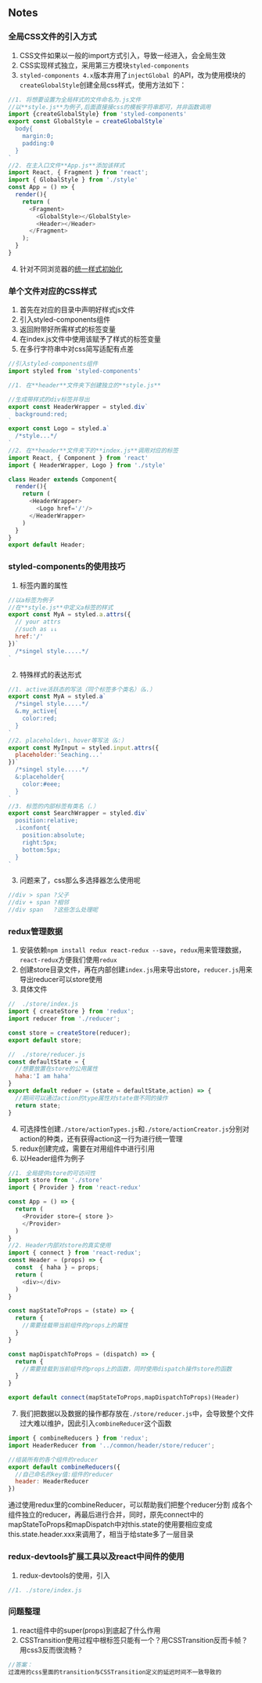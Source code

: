 ## Notes

### 全局CSS文件的引入方式
1. CSS文件如果以一般的import方式引入，导致一经进入，会全局生效
2. CSS实现样式独立，采用第三方模块```styled-components```
3. ```styled-components 4.x```版本弃用了```injectGlobal ```的API，改为使用模块的```createGlobalStyle```创建全局css样式，使用方法如下：
```js
//1. 将想要设置为全局样式的文件命名为.js文件
//以**style.js**为例子,后面直接接css的模板字符串即可，并非函数调用
import {createGlobalStyle} from 'styled-components'
export const GlobalStyle = createGlobalStyle`
  body{
    margin:0;
    padding:0
  }
`
//2. 在主入口文件**App.js**添加该样式
import React, { Fragment } from 'react';
import { GlobalStyle } from './style'
const App = () => {
  render(){
    return (
      <Fragment>
        <GlobalStyle></GlobalStyle>
        <Header></Header>
      </Fragment>
    );
  }
}
```
4. 针对不同浏览器的[统一样式初始化](https://meyerweb.com/eric/tools/css/reset/)

### 单个文件对应的CSS样式
1. 首先在对应的目录中声明好样式js文件
2. 引入styled-components组件
3. 返回附带好所需样式的标签变量
4. 在index.js文件中使用该赋予了样式的标签变量
5. 在多行字符串中对css简写适配有点差
```js
//引入styled-components组件
import styled from 'styled-components'

//1. 在**header**文件夹下创建独立的**style.js**

//生成带样式的div标签并导出
export const HeaderWrapper = styled.div`
  background:red;
`
export const Logo = styled.a`
  /*style...*/ 
`
//2. 在**header**文件夹下的**index.js**调用对应的标签
import React, { Component } from 'react'
import { HeaderWrapper, Logo } from './style'

class Header extends Component{
  render(){
    return (
      <HeaderWrapper>
        <Logo href='/'/>
      </HeaderWrapper>
    )
  }
}
export default Header;
```

### styled-components的使用技巧
1. 标签内置的属性
```js
//以a标签为例子
//在**style.js**中定义a标签的样式
export const MyA = styled.a.attrs({
  // your attrs
  //such as ↓↓
  href:'/'
})`
  /*singel style.....*/
`
```
2. 特殊样式的表达形式
```js
//1. active活跃态的写法（同个标签多个类名）（&.）
export const MyA = styled.a`
  /*singel style.....*/
  &.my_active{
    color:red;
  }
`
//2. placeholder\、hover等写法（&:）
export const MyInput = styled.input.attrs({
  placeholder:'Seaching...'
})`
  /*singel style.....*/
  &:placeholder{
    color:#eee;
  }
`
//3. 标签的内部标签有类名（.）
export const SearchWrapper = styled.div`
  position:relative;
  .iconfont{
    position:absolute;
    right:5px;
    bottom:5px;
  }
`
```
3. 问题来了，css那么多选择器怎么使用呢
```js
//div > span ?父子
//div + span ?相邻
//div span   ?这些怎么处理呢
```

### redux管理数据
1. 安装依赖```npm install redux react-redux --save```，```redux```用来管理数据，```react-redux```方便我们使用```redux```
2. 创建store目录文件，再在内部创建```index.js```用来导出store，```reducer.js```用来导出reducer可以store使用
3. 具体文件
```js
//  ./store/index.js
import { createStore } from 'redux';
import reducer from './reducer';

const store = createStore(reducer);
export default store;

//  ./store/reducer.js
const defaultState = {
  //想要放置在store的公用属性
  haha:'I am haha'
}
export default reduer = (state = defaultState,action) => {
  //期间可以通过action的type属性对state做不同的操作
  return state;
}
```
4. 可选择性创建```./store/actionTypes.js```和```./store/actionCreator.js```分别对action的种类，还有获得action这一行为进行统一管理
5. redux创建完成，需要在对用组件中进行引用
6. 以Header组件为例子
```js
//1. 全局提供store的可访问性
import store from './store'
import { Provider } from 'react-redux'

const App = () => {
  return (
    <Provider store={ store }>
    </Provider>
  )
}
//2. Header内部对store的真实使用
import { connect } from 'react-redux';
const Header = (props) => {
  const  { haha } = props;
  return (
    <div></div>
  )
}

const mapStateToProps = (state) => {
  return {
    //需要挂载带当前组件的props上的属性
  }
}

const mapDispatchToProps = (dispatch) => {
  return {
    //需要挂载到当前组件的props上的函数，同时使用dispatch操作store的函数
  }
}

export default connect(mapStateToProps,mapDispatchToProps)(Header)
```
7. 我们把数据以及数据的操作都存放在```./store/reducer.js```中，会导致整个文件过大难以维护，因此引入```combineReducer```这个函数
```js
import { combineReducers } from 'redux';
import HeaderReducer from '../common/header/store/reducer';

//组装所有的各个组件的reducer
export default combineReducers({
  //自己命名的key值:组件的reducer
  header: HeaderReducer
})
```
通过使用redux里的combineReducer，可以帮助我们把整个reducer分割 成各个组件独立的reducer，再最后进行合并，同时，原先connect中的mapStateToProps和mapDispatch中对this.state的使用要相应变成this.state.header.xxx来调用了，相当于给state多了一层目录

### redux-devtools扩展工具以及react中间件的使用
1. redux-devtools的使用，引入
```js
//1. ./store/index.js

```




### 问题整理
1. react组件中的super(props)到底起了什么作用
2. CSSTransition使用过程中根标签只能有一个？用CSSTransition反而卡帧？用css3反而很流畅？
```js
//答案：
过渡用的css里面的transition与CSSTransition定义的延迟时间不一致导致的
```